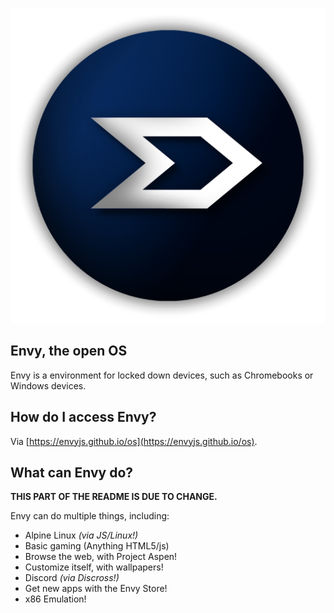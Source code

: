 ![Envy logo](boo.png)

## Envy, the open OS
Envy is a environment for locked down devices, such as Chromebooks or Windows devices.

## How do I access Envy?
Via [https://envyjs.github.io/os](https://envyjs.github.io/os).

## What can Envy do?
**THIS PART OF THE README IS DUE TO CHANGE.**

  Envy can do multiple things, including:
  
  * Alpine Linux *(via JS/Linux!)*
  * Basic gaming (Anything HTML5/js)
  * Browse the web, with Project Aspen!
  * Customize itself, with wallpapers!
  * Discord *(via Discross!)*
  * Get new apps with the Envy Store!
  * x86 Emulation! 

